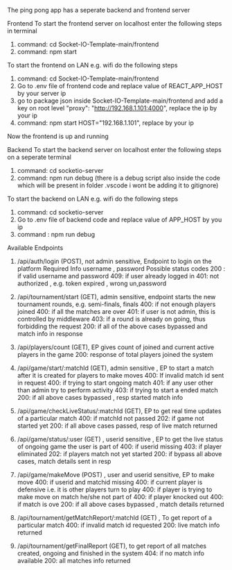 The ping pong app has a seperate backend and frontend server

Frontend
To start the frontend server on localhost enter the following steps in terminal
1. command: cd Socket-IO-Template-main/frontend
2. command: npm  start 


To start the frontend on LAN e.g. wifi  do the following steps
1. command: cd Socket-IO-Template-main/frontend
2. Go to .env file of frontend code and replace value of REACT_APP_HOST by your server ip
3. go to package json inside Socket-IO-Template-main/frontend and add a key on root level "proxy": "http://192.168.1.101:4000", replace the ip by your ip
4. command: npm start HOST="192.168.1.101", replace by your ip 

Now the frontend is up and running

Backend 
To start the backend server on localhost enter the following steps on a seperate terminal
1. command: cd socketio-server
2. command: npm run debug (there is a debug script also inside the code which will be present in folder .vscode i wont be adding it to gitignore)

To start the backend on LAN e.g. wifi do the following steps
1. command: cd socketio-server
2. Go to .env file of backend code and replace value of APP_HOST by you ip 
3. command : npm run debug




Available Endpoints
1. /api/auth/login (POST), not admin sensitive, Endpoint to login on the platform
    Required Info username , password
    Possible status codes
    200  : if valid username and password
    409: if user already logged in
    401: not authorized , e.g. token expired , wrong un,password

2. /api/tournament/start (GET), admin sensitive, endpoint starts the new tournament rounds, e.g. semi-finals, finals
    400: if not enough players joined
    400: if all the matches are over
    401: if user is not admin, this is controlled by middleware
    403: if a round is already on going, thus forbidding the request
    200: if all of the above cases bypassed and match info in response


3. /api/players/count (GET), EP gives count of joined and current active players in the game 
    200: response of total players joined the system

4. /api/game/start/:matchId (GET), admin sensitive , EP to start a match after it is created for players to make moves
    400: If invalid match id sent in request
    400: if trying to start ongoing match
    401: if any user other than admin try to perform activity
    403: if trying to start a ended match
    200: if all above cases bypassed , resp started match info


5. /api/game/checkLiveStatus/:matchId (GET),  EP to get real time updates of a particular match
    400: if matchId not passed
    202: if game not started yet
    200: if all above cases passed, resp of live match returned


6. /api/game/status/:user (GET) , userid sensitive ,  EP to get the live status of ongoing game the user is part of 
    400: if userid missing
    403: if player eliminated
    202: if players match not yet started
    200: if bypass all above cases, match details sent in resp

    


7. /api/game/makeMove (POST) , user and userid sensitive, EP to make move
    400: if userid and matchid missing
    400: if current player is defensive i.e. it is other players turn to play
    400: if player is trying to make move on match he/she not part of
    400: if player knocked out
    400: if match is ove
    200: if all above cases bypassed , match details returned


8. /api/tournament/getMatchReport/:matchId (GET) , To get report of a particular match
    400: if invalid match id requested
    200: live match info returned

9. /api/tournament/getFinalReport (GET), to get report of all matches created, ongoing and finished in the system
    404: if no match info available
    200: all  matches info returned
